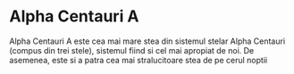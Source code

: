 # Alpha Centauri A

Alpha Centauri A este cea mai mare stea din sistemul stelar Alpha Centauri
(compus din trei stele), sistemul fiind si cel mai apropiat de noi. De asemenea,
este si a patra cea mai stralucitoare stea de pe cerul noptii
